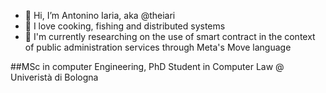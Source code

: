 - 👋 Hi, I’m Antonino Iaria, aka @theiari 
- 👀 I love cooking, fishing and distributed systems
- 🌱 I'm currently researching on the use of smart contract in the context of public administration services through Meta's Move language

##MSc in computer Engineering, PhD Student in Computer Law @ Univeristà di Bologna
